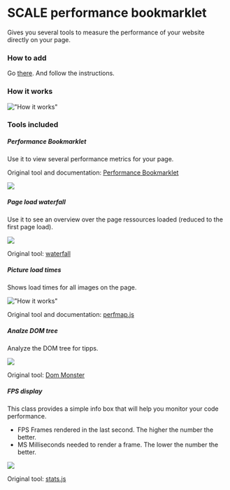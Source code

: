 # SCALE performance bookmarklet
Gives you several tools to measure the performance of your website directly on your page.

### How to add
Go [there](http://scale-team.github.io/scale-perf/). And follow the instructions.

### How it works
!["How it works"][howitworks]

### Tools included
##### Performance Bookmarklet
Use it to view several performance metrics for your page.

Original tool and documentation: [Performance Bookmarklet](https://github.com/micmro/performance-bookmarklet)

![][performancebookmarklet]

##### Page load waterfall
Use it to see an overview over the page ressources loaded (reduced to the first page load).

![][waterfall]

Original tool: [waterfall](https://github.com/andydavies/waterfall)

##### Picture load times
Shows load times for all images on the page.

!["How it works"][pictureload]

Original tool and documentation: [perfmap.js](https://github.com/zeman/perfmap)

##### Analze DOM tree
Analyze the DOM tree for tipps.

![][dommonster]

Original tool: [Dom Monster](https://github.com/madrobby/dom-monster)

##### FPS display
This class provides a simple info box that will help you monitor your code performance.

- FPS Frames rendered in the last second. The higher the number the better.
- MS Milliseconds needed to render a frame. The lower the number the better.

![][fpsdisplay]

Original tool: [stats.js](https://github.com/mrdoob/stats.js/)




[howitworks]: https://scale-team.github.io/scale-perf/images/howitworks.jpg
[pictureload]: https://scale-team.github.io/scale-perf/images/pictureload.jpg
[dommonster]:  https://scale-team.github.io/scale-perf/images/dommonster.jpg
[waterfall]: https://scale-team.github.io/scale-perf/images/waterfall.jpg
[performancebookmarklet]: https://scale-team.github.io/scale-perf/images/performancebooklet.jpg
[fpsdisplay]: https://scale-team.github.io/scale-perf/images/fpsdisplay.jpg